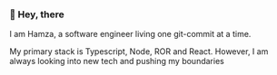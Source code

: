 ### 👋 Hey, there

I am Hamza, a software engineer living one git-commit at a time.   

My primary stack is Typescript, Node, ROR and React. However, I am always looking into new tech and pushing my boundaries

